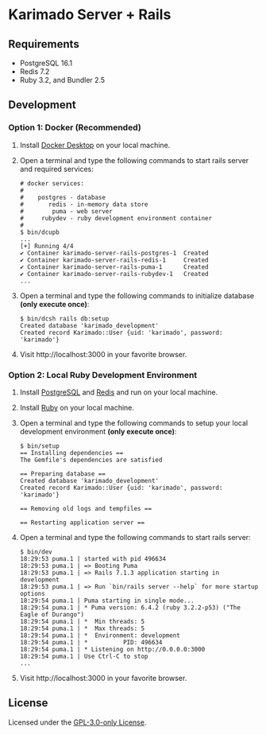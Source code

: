 # Karimado Server + Rails

## Requirements

- PostgreSQL 16.1
- Redis 7.2
- Ruby 3.2, and Bundler 2.5

## Development

### Option 1: Docker (Recommended)

1. Install [Docker Desktop](https://docs.docker.com/get-docker/) on your local machine.

2. Open a terminal and type the following commands to start rails server and required services:

   ```console
   # docker services:
   #
   #    postgres - database
   #       redis - in-memory data store
   #        puma - web server
   #     rubydev - ruby development environment container
   #
   $ bin/dcupb
   ...
   [+] Running 4/4
   ✔ Container karimado-server-rails-postgres-1  Created
   ✔ Container karimado-server-rails-redis-1     Created
   ✔ Container karimado-server-rails-puma-1      Created
   ✔ Container karimado-server-rails-rubydev-1   Created
   ...
   ```

3. Open a terminal and type the following commands to initialize database **(only execute once)**:

   ```console
   $ bin/dcsh rails db:setup
   Created database 'karimado_development'
   Created record Karimado::User {uid: 'karimado', password: 'karimado'}
   ```

4. Visit http://localhost:3000 in your favorite browser.

### Option 2: Local Ruby Development Environment

1. Install [PostgreSQL](https://www.postgresql.org/download/) and [Redis](https://redis.io/docs/install/install-redis/) and run on your local machine.

2. Install [Ruby](https://www.ruby-lang.org/en/documentation/installation/) on your local machine.

3. Open a terminal and type the following commands to setup your local development environment **(only execute once)**:

   ```console
   $ bin/setup
   == Installing dependencies ==
   The Gemfile's dependencies are satisfied

   == Preparing database ==
   Created database 'karimado_development'
   Created record Karimado::User {uid: 'karimado', password: 'karimado'}

   == Removing old logs and tempfiles ==

   == Restarting application server ==
   ```

4. Open a terminal and type the following commands to start rails server:

   ```console
   $ bin/dev
   18:29:53 puma.1 | started with pid 496634
   18:29:53 puma.1 | => Booting Puma
   18:29:53 puma.1 | => Rails 7.1.3 application starting in development
   18:29:53 puma.1 | => Run `bin/rails server --help` for more startup options
   18:29:54 puma.1 | Puma starting in single mode...
   18:29:54 puma.1 | * Puma version: 6.4.2 (ruby 3.2.2-p53) ("The Eagle of Durango")
   18:29:54 puma.1 | *  Min threads: 5
   18:29:54 puma.1 | *  Max threads: 5
   18:29:54 puma.1 | *  Environment: development
   18:29:54 puma.1 | *          PID: 496634
   18:29:54 puma.1 | * Listening on http://0.0.0.0:3000
   18:29:54 puma.1 | Use Ctrl-C to stop
   ...
   ```

5. Visit http://localhost:3000 in your favorite browser.

## License

Licensed under the [GPL-3.0-only License](./LICENSE).
